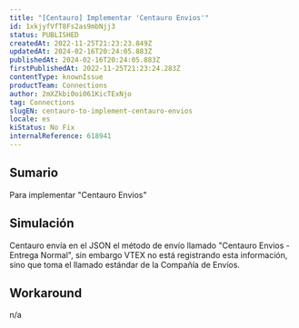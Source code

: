 ```yaml
---
title: "[Centauro] Implementar 'Centauro Envios'"
id: 1xkjyfVfT8Fs2as9mbNjj3
status: PUBLISHED
createdAt: 2022-11-25T21:23:23.849Z
updatedAt: 2024-02-16T20:24:05.883Z
publishedAt: 2024-02-16T20:24:05.883Z
firstPublishedAt: 2022-11-25T21:23:24.283Z
contentType: knownIssue
productTeam: Connections
author: 2mXZkbi0oi061KicTExNjo
tag: Connections
slugEN: centauro-to-implement-centauro-envios
locale: es
kiStatus: No Fix
internalReference: 618941
---
```


## Sumario


Para implementar "Centauro Envios"



## Simulación


Centauro envía en el JSON el método de envío llamado "Centauro Envios - Entrega Normal", sin embargo VTEX no está registrando esta información, sino que toma el llamado estándar de la Compañía de Envíos.



## Workaround


n/a

